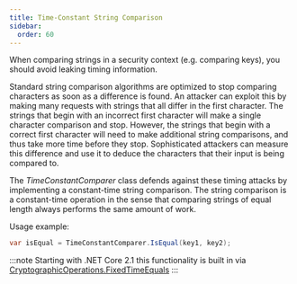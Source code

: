 ```yaml
---
title: Time-Constant String Comparison
sidebar:
  order: 60
---
```


When comparing strings in a security context (e.g. comparing keys), you should avoid
leaking timing information. 

Standard string comparison algorithms are optimized to stop comparing characters as soon
as a difference is found. An attacker can exploit this by making many requests with
strings that all differ in the first character. The strings that begin with an incorrect
first character will make a single character comparison and stop. However, the strings
that begin with a correct first character will need to make additional string comparisons,
and thus take more time before they stop. Sophisticated attackers can measure this
difference and use it to deduce the characters that their input is being compared to.

The *TimeConstantComparer* class defends against these timing attacks by implementing a
constant-time string comparison. The string comparison is a constant-time operation in the
sense that comparing strings of equal length always performs the same amount of work.

Usage example:

```csharp
var isEqual = TimeConstantComparer.IsEqual(key1, key2);
```

:::note
Starting with .NET Core 2.1 this functionality is built in via
[CryptographicOperations.FixedTimeEquals](https://docs.microsoft.com/en-us/dotnet/api/system.security.cryptography.cryptographicoperations.fixedtimeequals?view=netcore-2.1)
:::
 